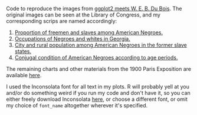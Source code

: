 Code to reproduce the images from [ggplot2 meets W. E. B. Du Bois](https://statswithmatt.com/post/ggplot2-meets-w-e-b-du-bois/). The
original images can be seen at the Library of Congress, and my corresponding
scrips are named accordingly:

1. [Proportion of freemen and slaves among American Negroes.](https://hdl.loc.gov/loc.pnp/ppmsca.33913)
2. [Occupations of Negroes and whites in Georgia.](https://hdl.loc.gov/loc.pnp/ppmsca.08993)
3. [City and rural population among American Negroes in the former slave states.](https://hdl.loc.gov/loc.pnp/ppmsca.33914)
4. [Conjugal condition of American Negroes according to age periods.](https://hdl.loc.gov/loc.pnp/ppmsca.33915)

The remaining charts and other materials from the 1900 Paris Exposition are
available [here](https://www.loc.gov/pictures/search/?st=grid&co=anedub).

I used the Inconsolata font for all text in my plots. R will probably yell at
you and/or do something weird if you run my code and don't have it, so you can
either freely download Inconsolata [here](https://fonts.google.com/specimen/Inconsolata),
or choose a different font, or omit my choice of `font_name` altogether
wherever it's specified.